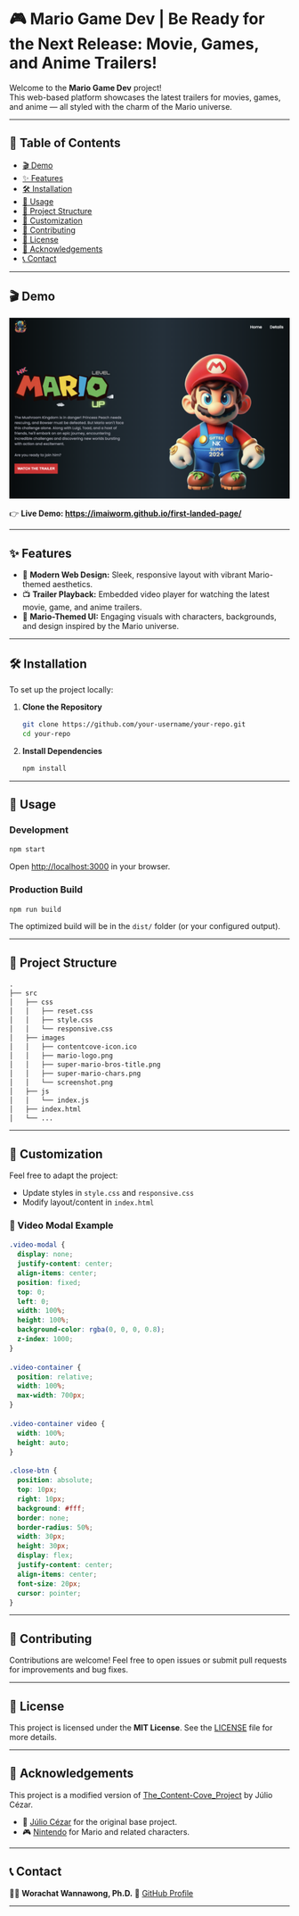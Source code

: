 # 🎮 Mario Game Dev | Be Ready for the Next Release: Movie, Games, and Anime Trailers!

Welcome to the **Mario Game Dev** project!  
This web-based platform showcases the latest trailers for movies, games, and anime — all styled with the charm of the Mario universe.

---

## 📑 Table of Contents

- [🎬 Demo](#demo)
- [✨ Features](#features)
- [🛠 Installation](#installation)
- [🚀 Usage](#usage)
- [📁 Project Structure](#project-structure)
- [🎨 Customization](#customization)
- [🤝 Contributing](#contributing)
- [🧾 License](#license)
- [🙏 Acknowledgements](#acknowledgements)
- [📞 Contact](#contact)

---

## 🎬 Demo

![Demo Screenshot](./src/images/screenshot.png)

👉 **Live Demo: https://imaiworm.github.io/first-landed-page/**

---

## ✨ Features

- 🎨 **Modern Web Design:** Sleek, responsive layout with vibrant Mario-themed aesthetics.
- 📺 **Trailer Playback:** Embedded video player for watching the latest movie, game, and anime trailers.
- 🍄 **Mario-Themed UI:** Engaging visuals with characters, backgrounds, and design inspired by the Mario universe.

---

## 🛠 Installation

To set up the project locally:

1. **Clone the Repository**

   ```bash
   git clone https://github.com/your-username/your-repo.git
   cd your-repo
   ```

2. **Install Dependencies**

   ```bash
   npm install
   ```

---

## 🚀 Usage

### Development

```bash
npm start
```

Open [http://localhost:3000](http://localhost:3000) in your browser.

### Production Build

```bash
npm run build
```

The optimized build will be in the `dist/` folder (or your configured output).

---

## 📁 Project Structure

```
.
├── src
│   ├── css
│   │   ├── reset.css
│   │   ├── style.css
│   │   └── responsive.css
│   ├── images
│   │   ├── contentcove-icon.ico
│   │   ├── mario-logo.png
│   │   ├── super-mario-bros-title.png
│   │   ├── super-mario-chars.png
│   │   └── screenshot.png
│   ├── js
│   │   └── index.js
│   ├── index.html
│   └── ...
```

---

## 🎨 Customization

Feel free to adapt the project:

* Update styles in `style.css` and `responsive.css`
* Modify layout/content in `index.html`

### 🔳 Video Modal Example

```css
.video-modal {
  display: none;
  justify-content: center;
  align-items: center;
  position: fixed;
  top: 0;
  left: 0;
  width: 100%;
  height: 100%;
  background-color: rgba(0, 0, 0, 0.8);
  z-index: 1000;
}

.video-container {
  position: relative;
  width: 100%;
  max-width: 700px;
}

.video-container video {
  width: 100%;
  height: auto;
}

.close-btn {
  position: absolute;
  top: 10px;
  right: 10px;
  background: #fff;
  border: none;
  border-radius: 50%;
  width: 30px;
  height: 30px;
  display: flex;
  justify-content: center;
  align-items: center;
  font-size: 20px;
  cursor: pointer;
}
```

---

## 🤝 Contributing

Contributions are welcome!
Feel free to open issues or submit pull requests for improvements and bug fixes.

---

## 🧾 License

This project is licensed under the **MIT License**.
See the [LICENSE](LICENSE) file for more details.

---

## 🙏 Acknowledgements

This project is a modified version of [The\_Content-Cove\_Project](https://github.com/juletopi/The_Content-Cove_Project) by Júlio Cézar.

* 👤 [Júlio Cézar](https://github.com/juletopi) for the original base project.
* 🎮 [Nintendo](https://www.nintendo.com/) for Mario and related characters.

---

## 📞 Contact

👨‍🏫 **Worachat Wannawong, Ph.D.**
🔗 [GitHub Profile](https://github.com/worachat-dev)

---

